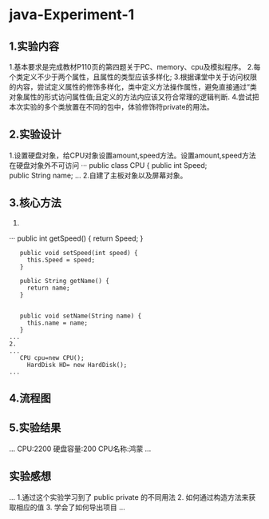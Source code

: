 # java-Experiment-1
## 1.实验内容
1.基本要求是完成教材P110页的第四题关于PC、memory、cpu及模拟程序。
2.每个类定义不少于两个属性，且属性的类型应该多样化;
3.根据课堂中关于访问权限的内容，尝试定义属性的修饰多样化，类中定义方法操作属性，避免直接通过“类对象属性的形式访问属性值;且定义的方法内应该又符合常理的逻辑判断.
4.尝试把本次实验的多个类放置在不同的包中，体验修饰符private的用法。
## 2.实验设计
1.设置硬盘对象，给CPU对象设置amount,speed方法。设置amount,speed方法在硬盘对象外不可访问
··· 
    public class CPU {
    public int Speed;   
    public String name; 
...
 2.自建了主板对象以及屏幕对象。
 ## 3.核心方法
 1.
 ···
           public int getSpeed() {
		return Speed;
	   }

	   public void setSpeed(int speed) {
		 this.Speed = speed;
	   }

	   public String getName() {
		 return name;
	   }


	   public void setName(String name) {
		 this.name = name;
	   }
    ...
    2.
    ...
       CPU cpu=new CPU();
	     HardDisk HD= new HardDisk();
    ...
   ## 4.流程图
   
   ## 5.实验结果
   ...
      CPU:2200
      硬盘容量:200
      CPU名称:鸿蒙
  ...
  ## 实验感想
  ...
  1.通过这个实验学习到了
   public private 的不同用法
  2. 如何通过构造方法来获取相应的值
  3. 学会了如何导出项目
  ...
   
     

